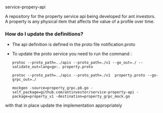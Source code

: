 service-propery-api

A repository for the  property service api being developed 
for ant investors. A property is any physical item that affects
the value of a profile over time.

### How do I update the definitions? ###

* The api definition is defined in the proto file notification.proto
* To update the proto service you need to run the command :


    `protoc --proto_path=../apis --proto_path=./v1 --go_out=./ --validate_out=lang=go:. property.proto`

    `protoc --proto_path=../apis --proto_path=./v1  property.proto --go-grpc_out=./ `
    
    `mockgen -source=property_grpc.pb.go -self_package=github.com/antinvestor/service-property-api -package=property_v1 -destination=property_grpc_mock.go`

with that in place update the implementation appropriately
